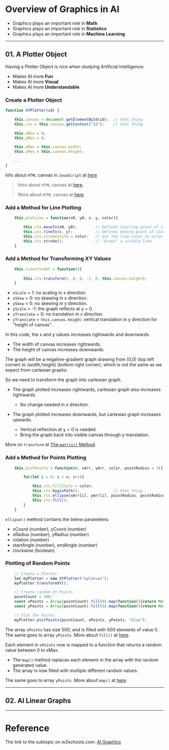 # **Overview of Graphics in AI**

* Graphics plays an important role in **Math**
* Graphics plays an important role in **Statistics**
* Graphics plays an important role in **Machine Learning**

---

## **01. A Plotter Object**

Having a Plotter Object is nice when studying Artificial Intelligence:

* Makes AI more **Fun**
* Makes AI more **Visual**
* Makes AI more **Understandable**

### **Create a Plotter Object**

```js
function XYPlotter(id) {

    this.canvas = document.getElementById(id);  // html thing
    this.ctx = this.canvas.getContext("2d");    // html thing

    this.xMin = 0;
    this.yMin = 0;

    this.xMax = this.canvas.width;
    this.yMax = this.canvas.height;

    ...
}
```

Info about `HTML` canvas in `JavaScript` at [here](https://www.w3schools.com/tags/canvas_strokestyle.asp)

> Intro about `HTML` canvas at [here](https://www.w3schools.com/graphics/canvas_intro.asp).
> 
> More about `HTML` canvas at [here](https://www.w3schools.com/tags/ref_canvas.asp).

### **Add a Method for Line Plotting**

```js
    this.plotLine = function(x0, y0, x, y, color){

        this.ctx.moveTo(x0, y0);        // Defines starting point of line
        this.ctx.lineTo(x, y);          // Defines ending point of line
        this.ctx.strokeStyle = color;   // Set the line color to color
        this.ctx.stroke();              // "Draws" a visible line
    }
```

### **Add a Method for Transforming XY Values**

```js
    this.transformXY = function(){
        
        this.ctx.transform(1, 0, 0, -1, 0, this.canvas.height);
    }
```

* `xScale` = 1: no scaling in x direction.
* `xSkew` = 0: no skewing in x direction.
* `ySkew` = 0: no skewing in y direction.
* `yScale` = -1: the graph reflects at y = 0.
* `xTranslate` = 0: no translation in x direction.
* `yTranslate` = `this.canvas.height`: vertical translation in y direction for "height of canvas".

In this code, the x and y values increases rightwards and downwards.

* The width of canvas increases rightwards.
* The height of canvas increases downwards.

The graph will be a negative-gradient graph drawing from (0,0) (top left corner) to (width,height) (bottom right corner), which is not the same as we expect from cartesian graphs.

So we need to transform the graph into cartesian graph.

* The graph plotted increases rightwards, cartesian graph also increases rightwards.
    * No change needed in x direction.

* The graph plotted increases downwards, but cartesian graph increases upwards.
    * Vertical reflection at y = 0 is needed.
    * Bring the graph back into visible canvas through y-translation.

More on `transform` at [The `matrix()` Method](https://www.w3schools.com/css/css3_2dtransforms.asp).

### **Add a Method for Points Plotting**

```js
    this.plotPoints = function(n, xArr, yArr, color, pointRadius = 3){

        for(let i = 0; i < n; i++){

            this.ctx.fillStyle = color;
            this.ctx.beginPath();               // html thing
            this.ctx.ellipse(xArr[i], yArr[i], pointRadius, pointRadius, 0, 0, Math.PI * 2);
            this.ctx.fill();
        }
    }
```

`ellipse()` method contains the below parameters: 
* xCoord (number), yCoord (number)
* xRadius (number), yRadius (number)
* rotation (number)
* startAngle (number), endAngle (number)
* clockwise (boolean)

### **Plotting of Random Points**

```js
    // Create a Plotter
    let myPlotter = new XYPlotter("myCanvas");
    myPlotter.transformXY();

    // Create random XY Points
    pointCount = 500;
    const xPoints = Array(pointCount).fill(0).map(function(){return Math.random() * myPlotter.xMax});
    const yPoints = Array(pointCount).fill(0).map(function(){return Math.random() * myPlotter.yMax});

    // Plot the Points
    myPlotter.plotPoints(pointCount, xPoints, yPoints, "blue");
```

The array `xPoints` has size 500, and is filled with 500 elements of value 0. The same goes to array `yPoints`. More about `fill()` at [here](https://developer.mozilla.org/en-US/docs/Web/JavaScript/Reference/Global_Objects/Array/fill).

Each element in `xPoints` now is mapped to a function that returns a random value between 0 to xMax. 
* The `map()` method replaces each element in the array with the random generated value. 
* The array is now filled with multiple different random values. 

The same goes to array `yPoints`. More about `map()` at [here](https://www.w3schools.com/jsref/jsref_map.asp).

---

## **02. AI Linear Graphs**

---

# **Reference**

The link to the subtopic on w3schools.com: [AI Graphics](https://www.w3schools.com/ai/ai_plotter.asp)